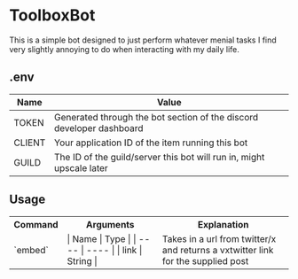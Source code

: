 # ToolboxBot

This is a simple bot designed to just perform whatever menial tasks I find very slightly annoying to do when interacting with my daily life.

## .env

|  Name  | Value |
| ------ | ----- |
| TOKEN  | Generated through the bot section of the discord developer dashboard |
| CLIENT | Your application ID of the item running this bot |
| GUILD  | The ID of the guild/server this bot will run in, might upscale later |

## Usage

<table>
    <tr>
        <th>Command</th>
        <th>Arguments</th>
        <th>Explanation</th>
    </tr>
    <tr>
        <td>`embed`</td>
        <td>
        | Name | Type |
        | ---- | ---- |
        | link | String |
        </td>
        <td>Takes in a url from twitter/x and returns a vxtwitter link for the supplied post</td>
    </tr>
</table>
